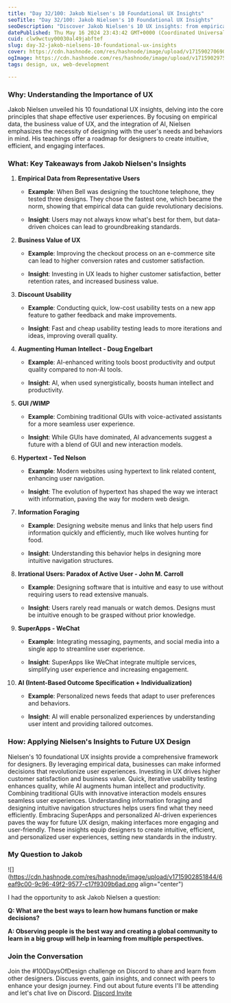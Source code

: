 ```yaml
---
title: "Day 32/100: Jakob Nielsen's 10 Foundational UX Insights"
seoTitle: "Day 32/100: Jakob Nielsen's 10 Foundational UX Insights"
seoDescription: "Discover Jakob Nielsen's 10 UX insights: from empirical data to AI integration, learn how these principles can revolutionize your user experience design."
datePublished: Thu May 16 2024 23:43:42 GMT+0000 (Coordinated Universal Time)
cuid: clw9wctuy00030al49jabftef
slug: day-32-jakob-nielsens-10-foundational-ux-insights
cover: https://cdn.hashnode.com/res/hashnode/image/upload/v1715902706904/940d52fe-c939-4570-9d79-d1c1682c59fc.jpeg
ogImage: https://cdn.hashnode.com/res/hashnode/image/upload/v1715902975945/1c04a719-6fa0-4b72-9d97-1ed263bc8893.jpeg
tags: design, ux, web-development

---
```


### **Why: Understanding the Importance of UX**

Jakob Nielsen unveiled his 10 foundational UX insights, delving into the core principles that shape effective user experiences. By focusing on empirical data, the business value of UX, and the integration of AI, Nielsen emphasizes the necessity of designing with the user's needs and behaviors in mind. His teachings offer a roadmap for designers to create intuitive, efficient, and engaging interfaces.

### **What: Key Takeaways from Jakob Nielsen's Insights**

1. **Empirical Data from Representative Users**
    
    * **Example**: When Bell was designing the touchtone telephone, they tested three designs. They chose the fastest one, which became the norm, showing that empirical data can guide revolutionary decisions.
        
    * **Insight**: Users may not always know what's best for them, but data-driven choices can lead to groundbreaking standards.
        
2. **Business Value of UX**
    
    * **Example**: Improving the checkout process on an e-commerce site can lead to higher conversion rates and customer satisfaction.
        
    * **Insight**: Investing in UX leads to higher customer satisfaction, better retention rates, and increased business value.
        
3. **Discount Usability**
    
    * **Example**: Conducting quick, low-cost usability tests on a new app feature to gather feedback and make improvements.
        
    * **Insight**: Fast and cheap usability testing leads to more iterations and ideas, improving overall quality.
        
4. **Augmenting Human Intellect - Doug Engelbart**
    
    * **Example**: AI-enhanced writing tools boost productivity and output quality compared to non-AI tools.
        
    * **Insight**: AI, when used synergistically, boosts human intellect and productivity.
        
5. **GUI /WIMP**
    
    * **Example**: Combining traditional GUIs with voice-activated assistants for a more seamless user experience.
        
    * **Insight**: While GUIs have dominated, AI advancements suggest a future with a blend of GUI and new interaction models.
        
6. **Hypertext - Ted Nelson**
    
    * **Example**: Modern websites using hypertext to link related content, enhancing user navigation.
        
    * **Insight**: The evolution of hypertext has shaped the way we interact with information, paving the way for modern web design.
        
7. **Information Foraging**
    
    * **Example**: Designing website menus and links that help users find information quickly and efficiently, much like wolves hunting for food.
        
    * **Insight**: Understanding this behavior helps in designing more intuitive navigation structures.
        
8. **Irrational Users: Paradox of Active User - John M. Carroll**
    
    * **Example**: Designing software that is intuitive and easy to use without requiring users to read extensive manuals.
        
    * **Insight**: Users rarely read manuals or watch demos. Designs must be intuitive enough to be grasped without prior knowledge.
        
9. **SuperApps - WeChat**
    
    * **Example**: Integrating messaging, payments, and social media into a single app to streamline user experience.
        
    * **Insight**: SuperApps like WeChat integrate multiple services, simplifying user experience and increasing engagement.
        
10. **AI (Intent-Based Outcome Specification + Individualization)**
    
    * **Example**: Personalized news feeds that adapt to user preferences and behaviors.
        
    * **Insight**: AI will enable personalized experiences by understanding user intent and providing tailored outcomes.
        

### **How: Applying Nielsen's Insights to Future UX Design**

Nielsen's 10 foundational UX insights provide a comprehensive framework for designers. By leveraging empirical data, businesses can make informed decisions that revolutionize user experiences. Investing in UX drives higher customer satisfaction and business value. Quick, iterative usability testing enhances quality, while AI augments human intellect and productivity. Combining traditional GUIs with innovative interaction models ensures seamless user experiences. Understanding information foraging and designing intuitive navigation structures helps users find what they need efficiently. Embracing SuperApps and personalized AI-driven experiences paves the way for future UX design, making interfaces more engaging and user-friendly. These insights equip designers to create intuitive, efficient, and personalized user experiences, setting new standards in the industry.

### **My Question to Jakob**

![](https://cdn.hashnode.com/res/hashnode/image/upload/v1715902851844/6eaf9c00-9c96-49f2-9577-c17f9309b6ad.png align="center")

I had the opportunity to ask Jakob Nielsen a question:

**Q: What are the best ways to learn how humans function or make decisions?**

**A: Observing people is the best way and creating a global community to learn in a big group will help in learning from multiple perspectives.**

### **Join the Conversation**

Join the #100DaysOfDesign challenge on Discord to share and learn from other designers. Discuss events, gain insights, and connect with peers to enhance your design journey. Find out about future events I'll be attending and let's chat live on Discord. [](https://discord.gg/sTsRXs3YuH)[Discord Invite](https://discord.gg/sTsRXs3YuH)
